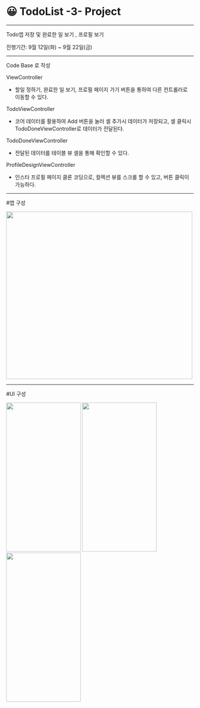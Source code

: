# 😀 TodoList -3- Project
---

Todo앱 저장 및 완료한 일 보기 , 프로필 보기


진행기간: 9월 12일(화) ~ 9월 22일(금)

---

Code Base 로 작성

ViewController

- 할일 정하기, 완료한 일 보기, 프로필 페이지 가기 버튼을 통하여 다른 컨트롤러로 이동할 수 있다.


TodoViewController

- 코어 데이터를 활용하여 Add 버튼을 눌러 셀 추가시 데이터가 저장되고, 셀 클릭시 TodoDoneViewController로 데이터가 전달된다.


TodoDoneViewController

- 전달된 데이터를 테이블 뷰 셀을 통해 확인할 수 있다.


ProfileDesignViewController

- 인스타 프로필 페이지 클론 코딩으로, 컬렉션 뷰를 스크롤 할 수 있고, 버튼 클릭이 가능하다.


---


#앱 구성


<img src="https://github.com/KangJiHun1028/TodoList-3-/assets/136081642/eba29362-9edd-4354-ab7f-b5ddd4c8f2c2" width="500" height="450"/>

---

#UI 구성


<img src="https://github.com/KangJiHun1028/TodoList-3-/assets/136081642/fe4f4773-5bd3-437b-8949-ff51341a45d6" width="200" height="400"/>
<img src="https://github.com/KangJiHun1028/TodoList-3-/assets/136081642/700f397f-a51c-45c4-ac57-48105e81216c" width="200" height="400"/>
<img src="https://github.com/KangJiHun1028/TodoList-3-/assets/136081642/4422011e-5e39-45c5-8369-27547cbb6549" width="200" height="400"/>

